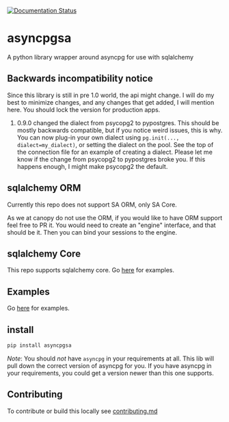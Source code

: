 [![Documentation Status](https://readthedocs.org/projects/asyncpgsa/badge/?version=latest)](http://asyncpgsa.readthedocs.io/en/latest/?badge=latest)

# asyncpgsa
A python library wrapper around asyncpg for use with sqlalchemy

## Backwards incompatibility notice
Since this library is still in pre 1.0 world, the api might change. 
I will do my best to minimize changes, and any changes that get added, 
I will mention here. You should lock the version for production apps.

1. 0.9.0 changed the dialect from psycopg2 to pypostgres. This should be
mostly backwards compatible, but if you notice weird issues, this is why.
You can now plug-in your own dialect using `pg.init(..., dialect=my_dialect)`,
or setting the dialect on the pool. See the top of the connection file 
for an example of creating a dialect. Please let me know if the change from
psycopg2 to pypostgres broke you. If this happens enough, 
I might make psycopg2 the default.

## sqlalchemy ORM

Currently this repo does not support SA ORM, only SA Core.

As we at canopy do not use the ORM, if you would like to have ORM support
feel free to PR it. You would need to create an "engine" interface, and that
should be it. Then you can bind your sessions to the engine.


## sqlalchemy Core

This repo supports sqlalchemy core. Go [here](https://github.com/CanopyTax/asyncpgsa/wiki/Examples) for examples.

## Examples
Go [here](https://github.com/CanopyTax/asyncpgsa/wiki/Examples) for examples.

## install

```bash
pip install asyncpgsa
```

*Note*: You should *not* have `asyncpg` in your requirements at all. This lib will pull down the correct version of asyncpg for you. If you have asyncpg in your requirements, you could get a version newer than this one supports.

## Contributing
To contribute or build this locally see [contributing.md](https://github.com/CanopyTax/asyncpgsa/blob/master/contributing.md)
